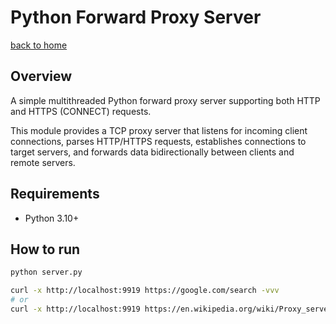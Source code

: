 # Python Forward Proxy Server

[back to home](../README.md)

## Overview

A simple multithreaded Python forward proxy server supporting both HTTP and HTTPS (CONNECT) requests.

This module provides a TCP proxy server that listens for incoming client connections, parses HTTP/HTTPS requests,
establishes connections to target servers, and forwards data bidirectionally between clients and remote servers.

## Requirements

* Python 3.10+

## How to run

```bash
python server.py
```

```bash
curl -x http://localhost:9919 https://google.com/search -vvv
# or
curl -x http://localhost:9919 https://en.wikipedia.org/wiki/Proxy_server -vvv
```
